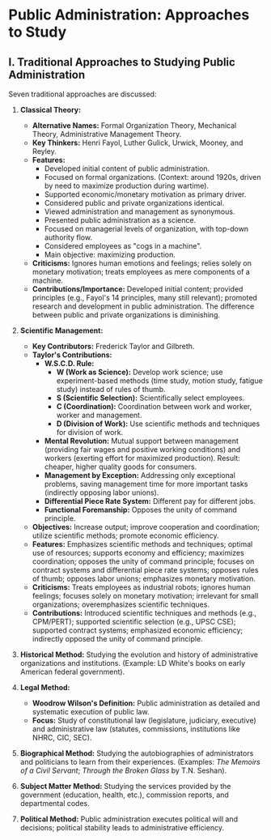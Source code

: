 # Public Administration: Approaches to Study 

## I. Traditional Approaches to Studying Public Administration

Seven traditional approaches are discussed:

1. **Classical Theory:**
    * **Alternative Names:** Formal Organization Theory, Mechanical Theory, Administrative Management Theory.
    * **Key Thinkers:**  Henri Fayol, Luther Gulick, Urwick, Mooney, and Reyley.
    * **Features:**
        * Developed initial content of public administration.
        * Focused on formal organizations. (Context: around 1920s, driven by need to maximize production during wartime).
        * Supported economic/monetary motivation as primary driver.
        * Considered public and private organizations identical.
        * Viewed administration and management as synonymous.
        * Presented public administration as a science.
        * Focused on managerial levels of organization, with top-down authority flow.
        * Considered employees as "cogs in a machine".
        * Main objective: maximizing production.
    * **Criticisms:** Ignores human emotions and feelings; relies solely on monetary motivation; treats employees as mere components of a machine.
    * **Contributions/Importance:** Developed initial content; provided principles (e.g., Fayol's 14 principles, many still relevant); promoted research and development in public administration.  The difference between public and private organizations is diminishing.


2. **Scientific Management:**
    * **Key Contributors:** Frederick Taylor and Gilbreth.
    * **Taylor's Contributions:**
        * **W.S.C.D. Rule:**
            * **W (Work as Science):** Develop work science; use experiment-based methods (time study, motion study, fatigue study) instead of rules of thumb.
            * **S (Scientific Selection):** Scientifically select employees.
            * **C (Coordination):** Coordination between work and worker, worker and management.
            * **D (Division of Work):** Use scientific methods and techniques for division of work.
        * **Mental Revolution:**  Mutual support between management (providing fair wages and positive working conditions) and workers (exerting effort for maximized production).  Result: cheaper, higher quality goods for consumers.
        * **Management by Exception:** Addressing only exceptional problems, saving management time for more important tasks (indirectly opposing labor unions).
        * **Differential Piece Rate System:** Different pay for different jobs.
        * **Functional Foremanship:** Opposes the unity of command principle.
    * **Objectives:** Increase output; improve cooperation and coordination; utilize scientific methods; promote economic efficiency.
    * **Features:** Emphasizes scientific methods and techniques; optimal use of resources; supports economy and efficiency; maximizes coordination; opposes the unity of command principle; focuses on contract systems and differential piece rate systems; opposes rules of thumb; opposes labor unions; emphasizes monetary motivation.
    * **Criticisms:** Treats employees as industrial robots; ignores human feelings; focuses solely on monetary motivation; irrelevant for small organizations; overemphasizes scientific techniques.
    * **Contributions:** Introduced scientific techniques and methods (e.g., CPM/PERT); supported scientific selection (e.g., UPSC CSE); supported contract systems; emphasized economic efficiency; indirectly opposed the unity of command principle.


3. **Historical Method:** Studying the evolution and history of administrative organizations and institutions. (Example:  LD White's books on early American federal government).


4. **Legal Method:**
    * **Woodrow Wilson's Definition:** Public administration as detailed and systematic execution of public law.
    * **Focus:** Study of constitutional law (legislature, judiciary, executive) and administrative law (statutes, commissions, institutions like NHRC, CIC, SEC).


5. **Biographical Method:** Studying the autobiographies of administrators and politicians to learn from their experiences. (Examples: *The Memoirs of a Civil Servant*; *Through the Broken Glass* by T.N. Seshan).


6. **Subject Matter Method:** Studying the services provided by the government (education, health, etc.), commission reports, and departmental codes.


7. **Political Method:**  Public administration executes political will and decisions; political stability leads to administrative efficiency.



